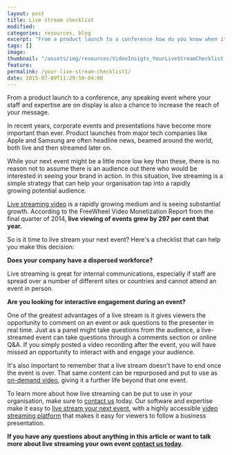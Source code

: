 ```yaml
---
layout: post
title: Live stream checklist
modified:
categories: resources, blog
excerpt: "From a product launch to a conference how do you know when it's time to live stream your next event? Here's a checklist of the questions to ask that can help you make this decision"
tags: []
image:
thumbnail: "/assets/img/resources/VideoInsigts_YourLiveStreamChecklist.jpg"
feature:
permalink: /your-live-stream-checklist1/
date: 2015-07-09T11:29:50-04:00
---
```


From a product launch to a conference, any speaking event where your staff and expertise are on display is also a chance to increase the reach of your message.

In recent years, corporate events and presentations have become more important than ever. Product launches from major tech companies like Apple and Samsung are often headline news, beamed around the world, both live and then streamed later on.

While your next event might be a little more low key than these, there is no reason not to assume there is an audience out there who would be interested in seeing your brand in action. In this situation, live streaming is a simple strategy that can help your organisation tap into a rapidly growing potential audience.

<a class="bodyLink" href="/platform/webcast-production/">Live streaming video</a> is a rapidly growing medium and is seeing substantial growth. According to the FreeWheel Video Monetization Report from the final quarter of 2014, <strong>live viewing of events grew by 297 per cent that year.</strong>

So is it time to live stream your next event? Here's a checklist that can help you make this decision:

<strong>Does your company have a dispersed workforce?</strong>

Live streaming is great for internal communications, especially if staff are spread over a number of different sites or countries and cannot attend an event in person.

<strong class="bodyLink">Are you looking for interactive engagement during an event?</strong>

One of the greatest advantages of a live stream is it gives viewers the opportunity to comment on an event or ask questions to the presenter in real time. Just as a panel might take questions from the audience, a live-streamed event can take questions through a comments section or online Q&amp;A. If you simply posted a video recording after the event, you will have missed an opportunity to interact with and engage your audience.

It's also important to remember that a live stream doesn't have to end once the event is over. That same content can be repurposed and put to use as <a class="bodyLink" href="http://viostream.com/platform/">on-demand video</a>, giving it a further life beyond that one event.

To learn more about how live streaming can be put to use in your organisation, make sure to <a class="bodyLink" href="http://viostream.com/general-enquiry/">contact us</a> today. Our software and expertise make it easy to <a class="bodyLink" href="http://viostream.com/platform/webcast-production/">live stream your next event</a>, with a highly accessible <a href="http://viostream.com/platform/">video streaming platform</a> that makes it easy for viewers to follow a business presentation.

<strong>If you have any questions about anything in this article or want to talk more about live streaming your own event <a href="http://viostream.com/general-enquiry/">contact us today</a>.</strong>